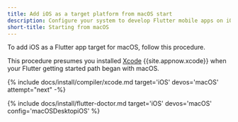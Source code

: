 ```yaml
---
title: Add iOS as a target platform from macOS start
description: Configure your system to develop Flutter mobile apps on iOS.
short-title: Starting from macOS
---
```


To add iOS as a Flutter app target for macOS, follow this procedure.

This procedure presumes you installed [Xcode][] {{site.appnow.xcode}}
when your Flutter getting started path began with macOS.

{% include docs/install/compiler/xcode.md target='iOS' devos='macOS' attempt="next" -%}

{% include docs/install/flutter-doctor.md target='iOS' devos='macOS' config='macOSDesktopiOS' %}

[Xcode]: {{site.apple-dev}}xcode/
